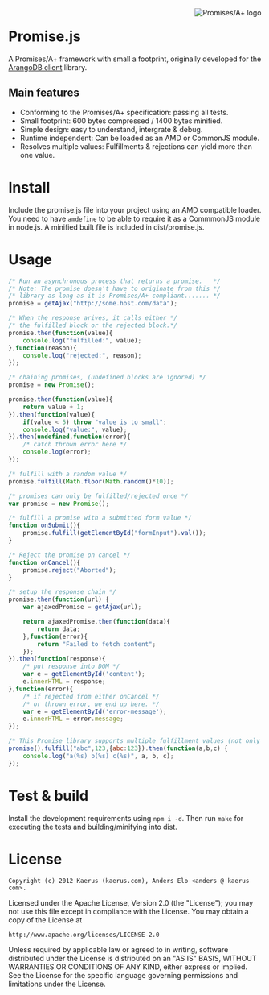 <a href="http://promises-aplus.github.com/promises-spec">
    <img src="http://promises-aplus.github.com/promises-spec/assets/logo-small.png"
         align="right" alt="Promises/A+ logo" />
</a>

Promise.js
==========
A Promises/A+ framework with small a footprint, originally developed for the <a href="https://github.com/kaerus/arango-client">ArangoDB client</a> library. 

Main features
-------------
* Conforming to the Promises/A+ specification: passing all tests.
* Small footprint: 600 bytes compressed / 1400 bytes minified.
* Simple design: easy to understand, intergrate & debug.
* Runtime independent: Can be loaded as an AMD or CommonJS module. 
* Resolves multiple values: Fulfillments & rejections can yield more than one value.

Install
=======
Include the promise.js file into your project using an AMD compatible loader.
You need to have ```amdefine``` to be able to require it as a CommmonJS module in node.js. 
A minified built file is included in dist/promise.js.

Usage
=====
```Javascript
/* Run an asynchronous process that returns a promise.   */
/* Note: The promise doesn't have to originate from this */
/* library as long as it is Promises/A+ compliant....... */
promise = getAjax("http://some.host.com/data");

/* When the response arives, it calls either */
/* the fulfilled block or the rejected block.*/
promise.then(function(value){
	console.log("fulfilled:", value);
},function(reason){
	console.log("rejected:", reason);
});
```

```javascript
/* chaining promises, (undefined blocks are ignored) */
promise = new Promise();

promise.then(function(value){
	return value + 1;	
}).then(function(value){
	if(value < 5) throw "value is to small";
	console.log("value:", value);
}).then(undefined,function(error){
	/* catch thrown error here */
	console.log(error);
});

/* fulfill with a random value */
promise.fulfill(Math.floor(Math.random()*10));
```

```javascript
/* promises can only be fulfilled/rejected once */
var promise = new Promise();

/* fulfill a promise with a submitted form value */
function onSubmit(){
	promise.fulfill(getElementById("formInput").val());
}

/* Reject the promise on cancel */
function onCancel(){
	promise.reject("Aborted");
}

/* setup the response chain */
promise.then(function(url) {
	var ajaxedPromise = getAjax(url);

	return ajaxedPromise.then(function(data){
		return data;
	},function(error){
		return "Failed to fetch content";
	});
}).then(function(response){
	/* put response into DOM */
	var e = getElementById('content');
	e.innerHTML = response;
},function(error){
	/* if rejected from either onCancel */
	/* or thrown error, we end up here. */
	var e = getElementById('error-message');
	e.innerHTML = error.message;
});
```
```javascript
/* This Promise library supports multiple fulfillment values (not only one) */
promise().fulfill("abc",123,{abc:123}).then(function(a,b,c) {
	console.log("a(%s) b(%s) c(%s)", a, b, c);
});

```


Test & build
============
Install the development requirements using ```npm i -d```.
Then run ```make``` for executing the tests and building/minifying into dist.


License
=======
```
Copyright (c) 2012 Kaerus (kaerus.com), Anders Elo <anders @ kaerus com>.
```
Licensed under the Apache License, Version 2.0 (the "License");
you may not use this file except in compliance with the License.
You may obtain a copy of the License at
 
    http://www.apache.org/licenses/LICENSE-2.0
 
Unless required by applicable law or agreed to in writing, software
distributed under the License is distributed on an "AS IS" BASIS,
WITHOUT WARRANTIES OR CONDITIONS OF ANY KIND, either express or implied.
See the License for the specific language governing permissions and
limitations under the License.